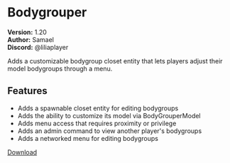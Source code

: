# Bodygrouper

**Version:** 1.20  
**Author:** Samael  
**Discord:** @liliaplayer  

Adds a customizable bodygroup closet entity that lets players adjust their model bodygroups through a menu.

## Features

- Adds a spawnable closet entity for editing bodygroups
- Adds the ability to customize its model via BodyGrouperModel
- Adds menu access that requires proximity or privilege
- Adds an admin command to view another player's bodygroups
- Adds a networked menu for editing bodygroups

[Download](https://github.com/LiliaFramework/Modules/raw/refs/heads/gh-pages/bodygrouper.zip)
